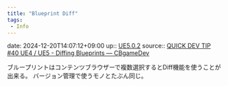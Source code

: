 ```yaml
---
title: "Blueprint Diff"
tags:
 - Info
---
```


date: 2024-12-20T14:07:12+09:00
up:: [UE5.0.2](../Bar/App/UE5.0.2.md)
source:: [QUICK DEV TIP #40 UE4 / UE5 - Diffing Blueprints — CBgameDev](https://www.cbgamedev.com/blog/quick-dev-tip-40-ue4-diffing-blueprints)

ブループリントはコンテンツブラウザーで複数選択するとDiff機能を使うことが出来る。
バージョン管理で使うモノとたぶん同じ。